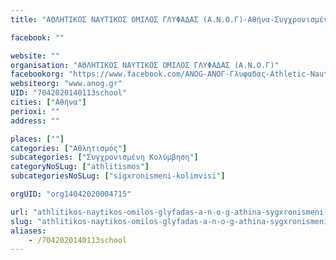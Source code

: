```yaml
---
title: "ΑΘΛΗΤΙΚΟΣ ΝΑΥΤΙΚΟΣ ΟΜΙΛΟΣ ΓΛΥΦΑΔΑΣ (Α.Ν.Ο.Γ)-Αθήνα-Συγχρονισμένη Κολύμβηση"

facebook: ""

website: ""
organisation: "ΑΘΛΗΤΙΚΟΣ ΝΑΥΤΙΚΟΣ ΟΜΙΛΟΣ ΓΛΥΦΑΔΑΣ (Α.Ν.Ο.Γ)"
facebookorg: "https://www.facebook.com/ANOG-ΑΝΟΓ-Γλυφαδας-Athletic-Nautical-Club-of-Glyfada-173774369415867/"
websiteorg: "www.anog.gr"
UID: "7042020140113school"
cities: ["Αθήνα"]
perioxi: ""
address: ""

places: [""]
categories: ["Αθλητισμός"]
subcategories: ["Συγχρονισμένη Κολύμβηση"]
categoryNoSLug: ["athlitismos"]
subcategoriesNoSLug: ["sigxronismeni-kolimvisi"]

orgUID: "org14042020004715"

url: "athlitikos-naytikos-omilos-glyfadas-a-n-o-g-athina-sygxronismeni-kolymvisi/athina"
slug: "athlitikos-naytikos-omilos-glyfadas-a-n-o-g-athina-sygxronismeni-kolymvisi"
aliases:
    - /7042020140113school
---
```





